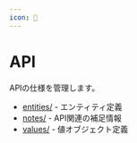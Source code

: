 ```yaml
---
icon: 🔌
---
```


# API

APIの仕様を管理します。

- [entities/](entities/) - エンティティ定義
- [notes/](notes/) - API関連の補足情報
- [values/](values/) - 値オブジェクト定義
